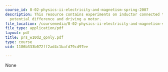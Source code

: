 ```yaml
---
course_id: 8-02-physics-ii-electricity-and-magnetism-spring-2007
description: This resource contains experiments on inductor connected to a battery,
  potential difference and driving a motor.
file_location: /coursemedia/8-02-physics-ii-electricity-and-magnetism-spring-2007/1186b333b072ff2ad4c1bafd79cd97ee_prs_w10d2_qonly.pdf
file_type: application/pdf
layout: pdf
title: prs_w10d2_qonly.pdf
type: course
uid: 1186b333b072ff2ad4c1bafd79cd97ee

---
```

None